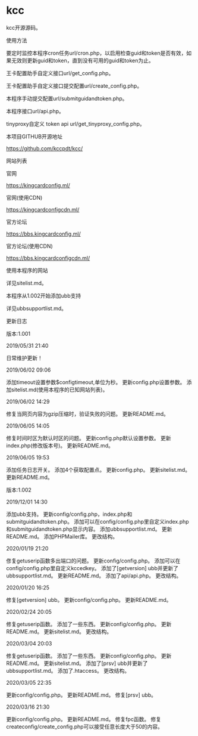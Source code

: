 # kcc
kcc开源源码。

使用方法

要定时监控本程序cron任务url/cron.php，以启用检查guid和token是否有效，如果无效则更新guid和token，直到没有可用的guid和token为止。

王卡配置助手自定义接口url/get_config.php。

王卡配置助手自定义接口提交配置url/create_config.php。

本程序手动提交配置url/submitguidandtoken.php。

本程序接口url/api.php。

tinyproxy自定义 token api url/get_tinyproxy_config.php。

本项目GITHUB开源地址

https://github.com/kccpdt/kcc/

网站列表

官网

https://kingcardconfig.ml/

官网(使用CDN)

https://kingcardconfigcdn.ml/

官方论坛

https://bbs.kingcardconfig.ml/

官方论坛(使用CDN)

https://bbs.kingcardconfigcdn.ml/

使用本程序的网站

详见sitelist.md。

本程序从1.002开始添加ubb支持

详见ubbsupportlist.md。

更新日志

版本:1.001

2019/05/31 21:40

日常维护更新！

2019/06/02 09:06

添加timeout设置参数$configtimeout,单位为秒。
更新config.php设置参数。
添加sitelist.md(使用本程序的已知网站列表)。

2019/06/02 14:29

修复当网页内容为gzip压缩时，验证失败的问题。
更新README.md。

2019/06/05 14:05

修复时间时区为默认时区的问题。
更新config.php默认设置参数。
更新index.php(修改版本号)。
更新README.md。

2019/06/05 19:53

添加任务日志开关。
添加4个获取配置点。
更新config.php。
更新sitelist.md。
更新README.md。

版本:1.002

2019/12/01 14:30

添加ubb支持。
更新config/config.php，index.php和submitguidandtoken.php。
添加可以在config/config.php里自定义index.php和submitguidandtoken.php显示内容。
添加ubbsupportlist.md。
更新README.md。
添加PHPMailer库。
更改结构。

2020/01/19 21:20

俢复getuserip函数多出端口的问题。
更新config/config.php。
添加可以在config/config.php里自定义kccedkey。
添加了[getversion] ubb并更新了ubbsupportlist.md。
更新README.md。
添加了api/api.php。
更改结构。

2020/01/20 16:25

修复[getversion] ubb。
更新config/config.php。
更新README.md。

2020/02/24 20:05

修复getuserip函数。
添加了一些东西。
更新config/config.php。
更新README.md。
更新sitelist.md。
更改结构。

2020/03/04 20:03

修复getuserip函数。
添加了一些东西。
更新config/config.php。
更新README.md。
更新sitelist.md。
添加了[prsv] ubb并更新了ubbsupportlist.md。
添加了.htaccess。
更改结构。

2020/03/05 22:35

更新config/config.php。
更新README.md。
修复[prsv] ubb。

2020/03/16 21:30

更新config/config.php。
更新README.md。
修复fpc函数。
修复createconfig/create_config.php可以接受任意长度大于50的内容。

